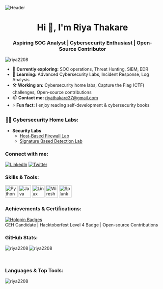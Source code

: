 ![Header](https://github.com/riya2208/portfolio-assets/raw/main/cybersecurity-header.jpg) 


<h1 align="center">Hi 👋, I'm Riya Thakare</h1>
<h3 align="center">Aspiring SOC Analyst | Cybersecurity Enthusiast | Open-Source Contributor</h3>

<p align="left"> <img src="https://komarev.com/ghpvc/?username=riya2208&label=Profile%20views&color=0e75b6&style=flat" alt="riya2208" /> </p>

- 🔐 **Currently exploring:** SOC operations, Threat Hunting, SIEM, EDR  
- 🌱 **Learning:** Advanced Cybersecurity Labs, Incident Response, Log Analysis  
- 🛠 **Working on:** Cybersecurity home labs, Capture the Flag (CTF) challenges, Open-source contributions  
- 📫 **Contact me:** riyathakare37@gmail.com  
- ⚡ **Fun fact:** I enjoy reading self-development & cybersecurity books  


<h3>👨‍💻 Cybersecurity Home Labs:</h3>

- <b>Security Labs</b>
   - [Host-Based Firewall Lab](https://github.com/Riya2208/Firewall_lab)
   - [Signature Based Detection Lab](https://github.com/Riya2208/Signature_Based_Det_Lab)

 
### Connect with me:

[![LinkedIn](https://img.shields.io/badge/LinkedIn-0A66C2?style=for-the-badge&logo=linkedin&logoColor=white)](https://www.linkedin.com/in/riya-t-571175244/) 
[![Twitter](https://img.shields.io/badge/Twitter-1DA1F2?style=for-the-badge&logo=twitter&logoColor=white)](https://x.com/riy55523)

<h3 align="left">Skills & Tools:</h3>
<p align="left">
  <img src="https://cdn.jsdelivr.net/gh/devicons/devicon/icons/python/python-original.svg" alt="Python" width="40" height="40"/>
  <img src="https://cdn.jsdelivr.net/gh/devicons/devicon/icons/java/java-original.svg" alt="Java" width="40" height="40"/>
  <img src="https://cdn.jsdelivr.net/gh/devicons/devicon/icons/linux/linux-original.svg" alt="Linux" width="40" height="40"/>
  <img src="https://cdn.jsdelivr.net/gh/simple-icons/simple-icons/icons/wireshark.svg" alt="Wireshark" width="40" height="40"/>
  <img src="https://cdn.jsdelivr.net/gh/simple-icons/simple-icons/icons/splunk.svg" alt="Splunk" width="40" height="40"/>
</p>

<h3 align="left">Achievements & Certifications:</h3>
<p align="left">
  <a href="https://holopin.io/@riya2208">
    <img src="https://holopin.me/riya2208" alt="Holopin Badges" /> 
  </a>
  <br>
  CEH Candidate | Hacktoberfest Level 4 Badge | Open-source Contributions
</p>

<h3 align="left">GitHub Stats:</h3>
<p>
  <img align="left" src="https://github-readme-stats.vercel.app/api?username=riya2208&show_icons=true&locale=en" alt="riya2208" />
  <img align="center" src="https://github-readme-streak-stats.herokuapp.com/?user=riya2208&" alt="riya2208" />
</p>
<p>&nbsp;</p>

<h3 align="left">Languages & Top Tools:</h3>
<p>
  <img align="left" src="https://github-readme-stats.vercel.app/api/top-langs/?username=riya2208&layout=compact&hide=html" alt="riya2208" />
</p>
